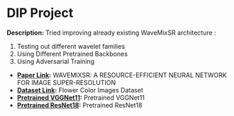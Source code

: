 # DIP Project

**Description:** Tried improving already existing WaveMixSR architecture :
1) Testing out different wavelet families
2) Using Different Pretrained Backbones
3) Using Adversarial Training

- **[Paper Link](https://arxiv.org/pdf/2307.00430):** WAVEMIXSR: A RESOURCE-EFFICIENT NEURAL NETWORK FOR IMAGE SUPER-RESOLUTION
- **[Dataset Link](https://www.kaggle.com/datasets/olgabelitskaya/flower-color-images?select=flowers):** Flower Color Images Dataset
- **[Pretrained VGGNet11](https://pytorch.org/vision/main/models/generated/torchvision.models.vgg11.html):** Pretrained VGGNet11
- **[Pretrained ResNet18](https://pytorch.org/hub/pytorch_vision_resnet/):** Pretrained ResNet18
